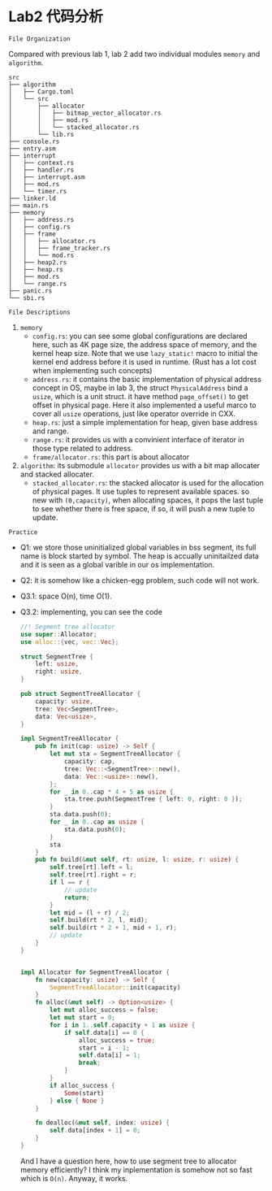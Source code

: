 # Lab2 代码分析

`File Organization`

Compared with previous lab 1, lab 2 add two individual modules `memory` and `algorithm`.

```shell
src
├── algorithm
│   ├── Cargo.toml
│   └── src
│       ├── allocator
│       │   ├── bitmap_vector_allocator.rs
│       │   ├── mod.rs
│       │   └── stacked_allocator.rs
│       └── lib.rs
├── console.rs
├── entry.asm
├── interrupt
│   ├── context.rs
│   ├── handler.rs
│   ├── interrupt.asm
│   ├── mod.rs
│   └── timer.rs
├── linker.ld
├── main.rs
├── memory
│   ├── address.rs
│   ├── config.rs
│   ├── frame
│   │   ├── allocator.rs
│   │   ├── frame_tracker.rs
│   │   └── mod.rs
│   ├── heap2.rs
│   ├── heap.rs
│   ├── mod.rs
│   └── range.rs
├── panic.rs
└── sbi.rs
```

`File Descriptions`

1. `memory`
   - `config.rs`: you can see some global configurations are declared here, such as 4K page size, the address space of memory, and the kernel heap size. Note that we use `lazy_static!` macro to initial the kernel end address before it is used in runtime. (Rust has a lot cost when implementing such concepts)
   - `address.rs`: it contains the basic implementation of physical address concept in OS, maybe in lab 3, the struct `PhysicalAddress` bind a `usize`, which is a unit struct. it have method `page_offset()` to get offset in physical page. Here it also implemented a useful marco to cover all `usize` operations, just like operator override in CXX.
   - `heap.rs`: just a simple implementation for heap, given base address and range.
   - `range.rs`: it provides us with a convinient interface of iterator in those type related to address.
   - `frame/allocator.rs`: this part is about allocator
2. `algorithm`: its submodule `allocator` provides us with a bit map allocater and stacked allocater. 
   - `stacked_allocator.rs`: the stacked allocator is used for the allocation of physical pages. It use tuples to represent available spaces. so new with `(0,capacity)`, when allocating spaces, it pops the last tuple to see whether there is free space, if so, it will push a new tuple to update.

`Practice`

- Q1: we store those uninitialized global variables in bss segment, its full name is block started by symbol. The heap is accually uninitailzed data and it is seen as a global varible in our os implementation.

- Q2: it is somehow like a chicken-egg problem, such code will not work.

- Q3.1: space O(n), time O(1).

- Q3.2: implementing, you can see the code

  ```rust
  //! Segment tree allocator
  use super::Allocator;
  use alloc::{vec, vec::Vec};
  
  struct SegmentTree {
      left: usize,
      right: usize,
  }
  
  pub struct SegmentTreeAllocator {
      capacity: usize,
      tree: Vec<SegmentTree>,
      data: Vec<usize>,
  }
  
  impl SegmentTreeAllocator {
      pub fn init(cap: usize) -> Self {
          let mut sta = SegmentTreeAllocator {
              capacity: cap,
              tree: Vec::<SegmentTree>::new(),
              data: Vec::<usize>::new(),
          };
          for _ in 0..cap * 4 + 5 as usize {
              sta.tree.push(SegmentTree { left: 0, right: 0 });
          }
          sta.data.push(0);
          for _ in 0..cap as usize {
              sta.data.push(0);
          }
          sta
      }
      pub fn build(&mut self, rt: usize, l: usize, r: usize) {
          self.tree[rt].left = l;
          self.tree[rt].right = r;
          if l == r {
              // update
              return;
          }
          let mid = (l + r) / 2;
          self.build(rt * 2, l, mid);
          self.build(rt * 2 + 1, mid + 1, r);
          // update
      }
  }
  
  
  impl Allocator for SegmentTreeAllocator {
      fn new(capacity: usize) -> Self {
          SegmentTreeAllocator::init(capacity)
      }
      fn alloc(&mut self) -> Option<usize> {
          let mut alloc_success = false;
          let mut start = 0;
          for i in 1..self.capacity + 1 as usize {
              if self.data[i] == 0 {
                  alloc_success = true;
                  start = i - 1;
                  self.data[i] = 1;
                  break;
              }
          }
          if alloc_success {
              Some(start)
          } else { None }
      }
  
      fn dealloc(&mut self, index: usize) {
          self.data[index + 1] = 0;
      }
  }
  
  ```

  And I have a question here, how to use segment tree to allocator memory efficiently? I think my inplementation is somehow not so fast which is `O(n)`. Anyway, it works.